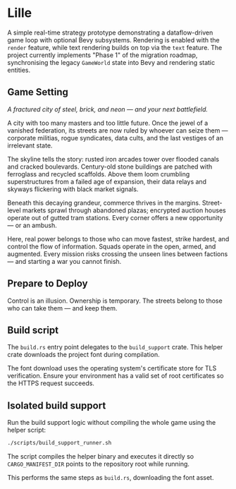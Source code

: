# Lille

A simple real-time strategy prototype demonstrating a dataflow-driven game loop
with optional Bevy subsystems. Rendering is enabled with the `render` feature,
while text rendering builds on top via the `text` feature. The project
currently implements "Phase 1" of the migration roadmap, synchronising the
legacy `GameWorld` state into Bevy and rendering static entities.

## Game Setting

*A fractured city of steel, brick, and neon — and your next battlefield.*

A city with too many masters and too little future. Once the jewel of a
vanished federation, its streets are now ruled by whoever can seize them —
corporate militias, rogue syndicates, data cults, and the last vestiges of an
irrelevant state.

The skyline tells the story: rusted iron arcades tower over flooded canals and
cracked boulevards. Century-old stone buildings are patched with ferroglass and
recycled scaffolds. Above them loom crumbling superstructures from a failed age
of expansion, their data relays and skyways flickering with black market
signals.

Beneath this decaying grandeur, commerce thrives in the margins. Street-level
markets sprawl through abandoned plazas; encrypted auction houses operate out
of gutted tram stations. Every corner offers a new opportunity — or an ambush.

Here, real power belongs to those who can move fastest, strike hardest, and
control the flow of information. Squads operate in the open, armed, and
augmented. Every mission risks crossing the unseen lines between factions — and
starting a war you cannot finish.

## Prepare to Deploy

Control is an illusion. Ownership is temporary. The streets belong to those who
can take them — and keep them.

## Build script

The `build.rs` entry point delegates to the `build_support` crate. This helper
crate downloads the project font during compilation.

The font download uses the operating system's certificate store for TLS
verification. Ensure your environment has a valid set of root certificates so
the HTTPS request succeeds.

## Isolated build support

Run the build support logic without compiling the whole game using the helper
script:

```bash
./scripts/build_support_runner.sh
```

The script compiles the helper binary and executes it directly so
`CARGO_MANIFEST_DIR` points to the repository root while running.

This performs the same steps as `build.rs`, downloading the font asset.
